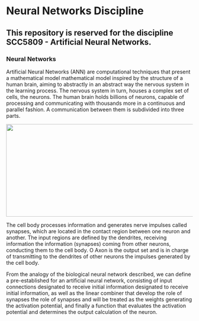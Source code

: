 # Neural Networks Discipline
## This repository is reserved for the discipline SCC5809 - Artificial Neural Networks.
### Neural Networks

Artificial Neural Networks (ANN) are computational techniques that present a mathematical model mathematical model inspired by the structure of a human brain, aiming to abstractly in an abstract way the nervous system in the learning process. The nervous system in turn, houses a complex set of cells, the neurons. The human brain holds billions of neurons, capable of processing and communicating with thousands more in a continuous and parallel fashion. A
communication between them is subdivided into three parts.

<p align="center">
	<img align="center" width="600" height="250" src="https://user-images.githubusercontent.com/96217617/183099224-727c831f-f2c7-4b2e-9152-d048d7e7ebc1.png">
</p>

The cell body processes information and generates nerve impulses called synapses, which are located in the contact region between one neuron and another. The input regions are defined by the dendrites, receiving information the information (synapses) coming from other neurons, conducting them to the cell body. O Axon is the output set and is in charge of transmitting to the dendrites of other neurons the impulses generated by the cell body.

From the analogy of the biological neural network described, we can define a pre-established for an artificial neural network, consisting of input connections designated to receive initial information designated to receive initial information, as well as the linear combiner that develop the role of synapses the role of synapses and will be treated as the weights generating the activation potential, and finally a function that evaluates the activation potential and determines the output calculation of the neuron.
